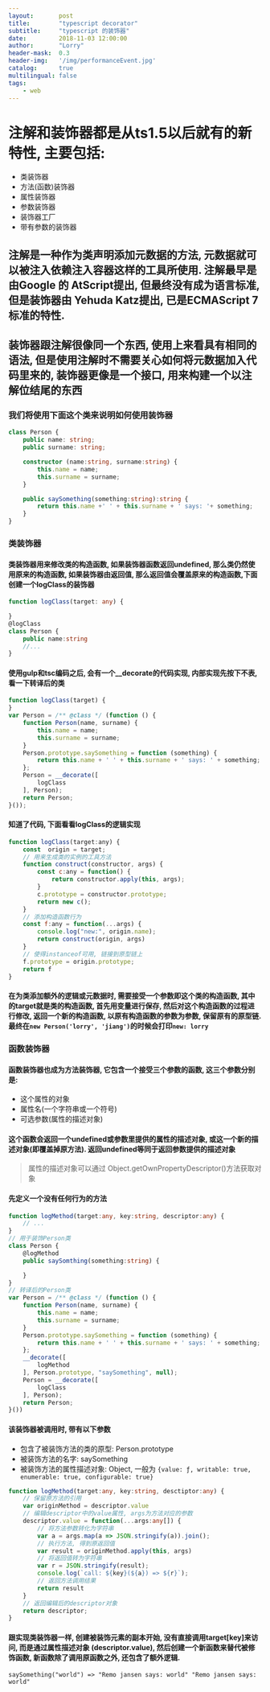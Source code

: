 ```yaml
---
layout:       post
title:        "typescript decorator"
subtitle:     "typescript 的装饰器"
date:         2018-11-03 12:00:00
author:       "Lorry"
header-mask:  0.3
header-img:   '/img/performanceEvent.jpg'
catalog:      true
multilingual: false
tags:
    - web
---
```


# 注解和装饰器都是从ts1.5以后就有的新特性, 主要包括:

- 类装饰器
- 方法(函数)装饰器
- 属性装饰器
- 参数装饰器
- 装饰器工厂
- 带有参数的装饰器

## 注解是一种作为类声明添加元数据的方法, 元数据就可以被注入依赖注入容器这样的工具所使用. 注解最早是由Google 的 AtScript提出, 但最终没有成为语言标准, 但是装饰器由 Yehuda Katz提出, 已是ECMAScript 7 标准的特性.

## 装饰器跟注解很像同一个东西, 使用上来看具有相同的语法, 但是使用注解时不需要关心如何将元数据加入代码里来的, 装饰器更像是一个接口, 用来构建一个以注解位结尾的东西

### 我们将使用下面这个类来说明如何使用装饰器
```ts
class Person {
    public name: string;
    public surname: string;

    constructor (name:string, surname:string) {
        this.name = name;
        this.surname = surname;
    }

    public saySomething(something:string):string {
        return this.name +' ' + this.surname + ' says: '+ something; 
    }
}
```
### 类装饰器

#### 类装饰器用来修改类的构造函数, 如果装饰器函数返回undefined, 那么类仍然使用原来的构造函数, 如果装饰器由返回值, 那么返回值会覆盖原来的构造函数,下面创建一个logClass的装饰器
```ts
function logClass(target: any) {

}
@logClass
class Person {
    public name:string
    //...
}
```
#### 使用gulp和tsc编码之后, 会有一个__decorate的代码实现, 内部实现先按下不表, 看一下转译后的类
```js
function logClass(target) {
}
var Person = /** @class */ (function () {
    function Person(name, surname) {
        this.name = name;
        this.surname = surname;
    }
    Person.prototype.saySomething = function (something) {
        return this.name + ' ' + this.surname + ' says: ' + something;
    };
    Person = __decorate([
        logClass
    ], Person);
    return Person;
}());
```
#### 知道了代码, 下面看看logClass的逻辑实现
```js
function logClass(target:any) {
    const  origin = target;
    // 用来生成类的实例的工具方法
    function construct(constructor, args) {
        const c:any = function() {
            return constructor.apply(this, args);
        }
        c.prototype = constructor.prototype;
        return new c();
    }
    // 添加构造函数行为
    const f:any = function(...args) {
        console.log("new:", origin.name);
        return construct(origin, args)
    }
    // 使得instanceof可用, 链接到原型链上
    f.prototype = origin.prototype;
    return f
}
```
#### 在为类添加额外的逻辑或元数据时, 需要接受一个参数即这个类的构造函数, 其中的target就是类的构造函数, 首先用变量进行保存, 然后对这个构造函数的过程进行修改, 返回一个新的构造函数, 以原有构造函数的参数为参数, 保留原有的原型链. 最终在`new Person('lorry', 'jiang')`的时候会打印`new: lorry`

### 函数装饰器

#### 函数装饰器也成为方法装饰器, 它包含一个接受三个参数的函数, 这三个参数分别是:

- 这个属性的对象
- 属性名(一个字符串或一个符号)
- 可选参数(属性的描述对象)

#### 这个函数会返回一个undefined或参数里提供的属性的描述对象, 或这一个新的描述对象(即覆盖掉原方法). 返回undefined等同于返回参数提供的描述对象
> 属性的描述对象可以通过 Object.getOwnPropertyDescriptor()方法获取对象

#### 先定义一个没有任何行为的方法
```ts
function logMethod(target:any, key:string, descriptor:any) {
    // ...
}
// 用于装饰Person类
class Person {
    @logMethod
    public saySomthing(something:string) {

    }
}
// 转译后的Person类
var Person = /** @class */ (function () {
    function Person(name, surname) {
        this.name = name;
        this.surname = surname;
    }
    Person.prototype.saySomething = function (something) {
        return this.name + ' ' + this.surname + ' says: ' + something;
    };
    __decorate([
        logMethod
    ], Person.prototype, "saySomething", null);
    Person = __decorate([
        logClass
    ], Person);
    return Person;
}())
```
#### 该装饰器被调用时, 带有以下参数
- 包含了被装饰方法的类的原型: Person.prototype
- 被装饰方法的名字: saySomething
- 被装饰方法的属性描述对象: Object, 一般为 `{value: ƒ, writable: true, enumerable: true, configurable: true}`

```ts
function logMethod(target:any, key:string, desctiptor:any) {
    // 保留原方法的引用
    var originMethod = descriptor.value
    // 编辑descriptor中的value属性, args为方法对应的参数
    descriptor.value = function(...args:any[]) {
        // 将方法参数转化为字符串
        var a = args.map(a => JSON.stringify(a)).join();
        // 执行方法, 得到原返回值
        var result = originMethod.apply(this, args)
        // 将返回值转为字符串
        var r = JSON.stringify(result);
        console.log(`call: ${key}(${a}) => ${r}`);
        // 返回方法调用结果
        return result
    }
    // 返回编辑后的descriptor对象
    return descriptor;
}
```
#### 跟实现类装饰器一样, 创建被装饰元素的副本开始, 没有直接调用target[key]来访问, 而是通过属性描述对象 (descriptor.value), 然后创建一个新函数来替代被修饰函数, 新函数除了调用原函数之外, 还包含了额外逻辑.
` saySomething("world") => "Remo jansen says: world"
"Remo jansen says: world" `